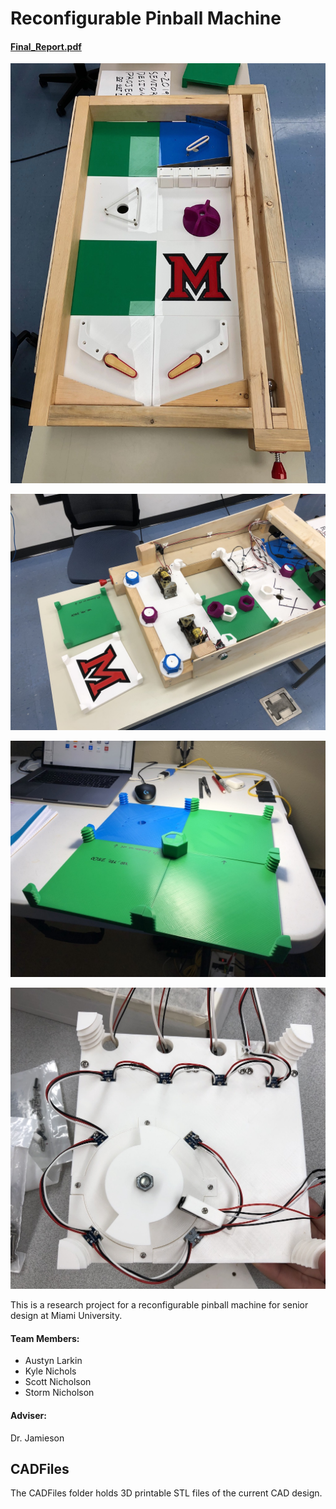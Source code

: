 # Reconfigurable Pinball Machine

#### [Final_Report.pdf]()

[![Pinball machine](https://github.com/Reenforcements/ECE448-449/blob/master/Resources/PinballMachine.jpg?raw=true)](https://github.com/Reenforcements/ECE448-449/blob/master/Resources/PinballMachine.jpg?raw=true)

[![Underside of the machine](https://github.com/Reenforcements/ECE448-449/blob/master/Resources/underside.jpeg?raw=true)](https://github.com/Reenforcements/ECE448-449/blob/master/Resources/underside.jpeg?raw=true)

[![Tile connectivity](https://github.com/Reenforcements/ECE448-449/blob/master/Resources/tiles.jpeg?raw=true)](https://github.com/Reenforcements/ECE448-449/blob/master/Resources/tiles.jpeg?raw=true)

[![Low voltage tile](https://github.com/Reenforcements/ECE448-449/blob/master/Resources/lowvoltage.jpeg?raw=true)](https://github.com/Reenforcements/ECE448-449/blob/master/Resources/lowvoltage.jpeg?raw=true)

This is a research project for a reconfigurable pinball machine for senior design at Miami University.

#### Team Members:
- Austyn Larkin
- Kyle Nichols
- Scott Nicholson
- Storm Nicholson

#### Adviser:
Dr. Jamieson

## CADFiles

The CADFiles folder holds 3D printable STL files of the current CAD design.
